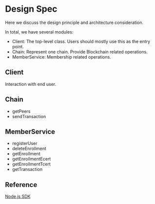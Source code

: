 
# Design Spec

Here we discuss the design principle and architecture consideration.

In total, we have several modules:

* Client: The top-level class. Users should mostly use this as the entry point.
* Chain: Represent one chain. Provide Blockchain related operations.
* MemberService: Membership related operations.

## Client
Interaction with end user.

## Chain

* getPeers
* sendTransaction

## MemberService

* registerUser
* deleteEnrollment
* getEnrollment
* getEnrollmentEcert
* getEnrollmentTcert
* getTransaction



## Reference

[Node.js SDK](http://169.53.62.117/site/Setup/NodeSDK-setup/)